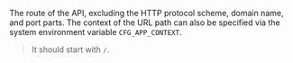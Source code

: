 The route of the API, excluding the HTTP protocol scheme, domain name, and port parts. The context of the URL path can also be
specified via the system environment variable `CFG_APP_CONTEXT`.

> It should start with `/`.
